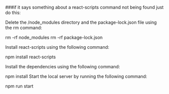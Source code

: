 ###if it says something about a react-scripts command not being found just do this:


Delete the /node_modules directory and the package-lock.json file using the rm command:

rm -rf node_modules
rm -rf package-lock.json


Install react-scripts using the following command:

npm install react-scripts

Install the dependencies using the following command:

npm install
Start the local server by running the following command:

npm run start

